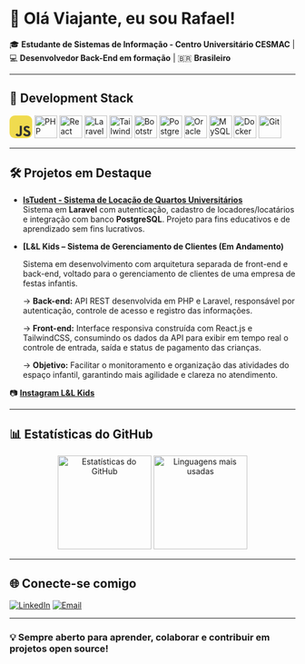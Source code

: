 # 👋 Olá Viajante, eu sou Rafael!

🎓 **Estudante de Sistemas de Informação - Centro Universitário CESMAC** | 💻 **Desenvolvedor Back-End em formação** | 🇧🇷 **Brasileiro**

---

## 🧰 Development Stack  

<p align="left">
  <!-- JavaScript -->
  <img src="data:image/svg+xml;utf8,<svg width='256' height='256' viewBox='0 0 256 256' fill='none' xmlns='http://www.w3.org/2000/svg'><rect width='256' height='256' rx='60' fill='%23F0DB4F'/><path d='M67.3117 213.932L86.9027 202.076C90.6821 208.777 94.1202 214.447 102.367 214.447C110.272 214.447 115.256 211.355 115.256 199.327V117.529H139.314V199.667C139.314 224.584 124.708 235.926 103.398 235.926C84.1533 235.926 72.9819 225.959 67.3113 213.93' fill='%23323330'/><path d='M152.381 211.354L171.969 200.013C177.126 208.434 183.828 214.62 195.684 214.62C205.653 214.62 212.009 209.636 212.009 202.762C212.009 194.514 205.479 191.592 194.481 186.782L188.468 184.203C171.111 176.815 159.597 167.535 159.597 147.945C159.597 129.901 173.345 116.153 194.826 116.153C210.12 116.153 221.118 121.481 229.022 135.4L210.291 147.429C206.166 140.04 201.7 137.119 194.826 137.119C187.78 137.119 183.312 141.587 183.312 147.429C183.312 154.646 187.78 157.568 198.09 162.037L204.104 164.614C224.553 173.379 236.067 182.313 236.067 202.418C236.067 224.072 219.055 235.928 196.2 235.928C173.861 235.928 159.426 225.274 152.381 211.354' fill='%23323330'/></svg>" width="40" height="40"/>
  <!-- PHP -->
  <img src="https://cdn.jsdelivr.net/gh/devicons/devicon/icons/php/php-original.svg" alt="PHP" width="40" height="40"/>
  <!-- React -->
  <img src="https://cdn.jsdelivr.net/gh/devicons/devicon/icons/react/react-original.svg" alt="React" width="40" height="40"/>
  <!-- Laravel -->
  <img src="https://cdn.jsdelivr.net/gh/devicons/devicon/icons/laravel/laravel-plain.svg" alt="Laravel" width="40" height="40"/>
  <!-- TailwindCSS -->
  <img src="https://www.vectorlogo.zone/logos/tailwindcss/tailwindcss-icon.svg" alt="TailwindCSS" width="40" height="40"/>
  <!-- Bootstrap -->
  <img src="https://cdn.jsdelivr.net/gh/devicons/devicon/icons/bootstrap/bootstrap-original.svg" alt="Bootstrap" width="40" height="40"/>
  <!-- PostgreSQL -->
  <img src="https://cdn.jsdelivr.net/gh/devicons/devicon/icons/postgresql/postgresql-original.svg" alt="PostgreSQL" width="40" height="40"/>
  <!-- Oracle -->
  <img src="https://cdn.jsdelivr.net/gh/devicons/devicon/icons/oracle/oracle-original.svg" alt="Oracle" width="40" height="40"/>
  <!-- MySQL -->
  <img src="https://cdn.jsdelivr.net/gh/devicons/devicon/icons/mysql/mysql-original.svg" alt="MySQL" width="40" height="40"/>
  <!-- Docker -->
  <img src="https://cdn.jsdelivr.net/gh/devicons/devicon/icons/docker/docker-original.svg" alt="Docker" width="40" height="40"/>
  <!-- Git -->
  <img src="https://cdn.jsdelivr.net/gh/devicons/devicon/icons/git/git-original.svg" alt="Git" width="40" height="40"/>
</p>


---

## 🛠 Projetos em Destaque

- **[IsTudent - Sistema de Locação de Quartos Universitários](https://github.com/RafaelAlvesMDO/IsTudent)**  
  Sistema em **Laravel** com autenticação, cadastro de locadores/locatários e integração com banco **PostgreSQL**. Projeto para fins educativos e de aprendizado sem fins lucrativos.

- **[L&L Kids – Sistema de Gerenciamento de Clientes (Em Andamento)**

  Sistema em desenvolvimento com arquitetura separada de front-end e back-end, voltado para o gerenciamento de clientes de uma empresa de festas infantis.
  
  -> **Back-end:** API REST desenvolvida em PHP e Laravel, responsável por autenticação, controle de acesso e registro das informações.

  -> **Front-end:** Interface responsiva construída com React.js e TailwindCSS, consumindo os dados da API para exibir em tempo real o controle de entrada, saída e status de pagamento das crianças.

  -> **Objetivo:** Facilitar o monitoramento e organização das atividades do espaço infantil, garantindo mais agilidade e clareza no atendimento.

📷 **[Instagram L&L Kids](https://instagram.com/ll_kids)**

---

## 📊 Estatísticas do GitHub

<p align="center">
  <img src="https://github-readme-stats.vercel.app/api?username=RafaelAlvesMDO&show_icons=true&theme=radical" alt="Estatísticas do GitHub" height="165"/>
  <img src="https://github-readme-stats.vercel.app/api/top-langs/?username=RafaelAlvesMDO&layout=compact&theme=radical" alt="Linguagens mais usadas" height="165"/>
</p>

---

## 🌐 Conecte-se comigo

[![LinkedIn](https://img.shields.io/badge/LinkedIn-0A66C2?style=for-the-badge&logo=linkedin&logoColor=white)](https://www.linkedin.com/in/seulinkedin)
[![Email](https://img.shields.io/badge/Email-D14836?style=for-the-badge&logo=gmail&logoColor=white)](mailto:seuemail@gmail.com)

---

### 💡 Sempre aberto para aprender, colaborar e contribuir em projetos open source!
